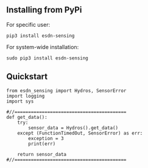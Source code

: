 ## Installing from PyPi

For specific user:

    pip3 install esdn-sensing

For system-wide installation:

    sudo pip3 install esdn-sensing

## Quickstart

    from esdn_sensing import Hydros, SensorError
    import logging
    import sys

    #//=========================================
    def get_data():
        try: 
            sensor_data = Hydros().get_data()
        except (FunctionTimedOut, SensorError) as err:
            exception = 3
            print(err)
        
        return sensor_data
    #//=========================================